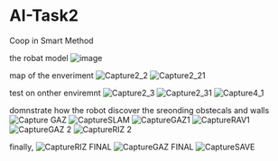 # AI-Task2
Coop in Smart Method 

the robat model 
![image](https://github.com/malhashim-hub/AI-Task2/assets/119134365/ffd92fe7-49ac-4b95-944f-e9b8d630b095)

map of the enveriment 
![Capture2_2](https://github.com/malhashim-hub/AI-Task2/assets/119134365/75b29b37-7e4a-4738-bcb4-8812f02c764f)
![Capture2_21](https://github.com/malhashim-hub/AI-Task2/assets/119134365/539371ad-473a-468a-bc8b-d787d5164a46)

test on onther enviremnt 
![Capture2_3](https://github.com/malhashim-hub/AI-Task2/assets/119134365/0be932a8-9342-4716-9911-40341a6922ad)
![Capture2_31](https://github.com/malhashim-hub/AI-Task2/assets/119134365/ea536fbd-c7bd-4ff4-bf00-012d17581b55)
![Capture4_1](https://github.com/malhashim-hub/AI-Task2/assets/119134365/485b384c-8ab3-4456-84b4-919da1983ff8)


domnstrate how the robot discover the sreonding obstecals and walls 
![Capture GAZ](https://github.com/malhashim-hub/AI-Task2/assets/119134365/cc0b97ea-7bfe-486d-afea-adb68a0cadf3)
![CaptureSLAM](https://github.com/malhashim-hub/AI-Task2/assets/119134365/f53f7a83-31e4-4e07-b8c0-57932ae51045)
![CaptureGAZ1](https://github.com/malhashim-hub/AI-Task2/assets/119134365/c310ab5b-6dc5-4098-900d-177a2e31df37)
![CaptureRAV1](https://github.com/malhashim-hub/AI-Task2/assets/119134365/d4c44009-20f2-45d5-a8a7-46e44a15e100)
![CaptureGAZ 2](https://github.com/malhashim-hub/AI-Task2/assets/119134365/3983562e-eb39-4028-9fa4-7c4315ac9687)
![CaptureRIZ 2](https://github.com/malhashim-hub/AI-Task2/assets/119134365/d5845d48-f2bf-4f5b-be71-c9498df44015)

finally, 
![CaptureRIZ FINAL](https://github.com/malhashim-hub/AI-Task2/assets/119134365/d281c0f2-62fb-4db9-a7e3-c0af127aeb3c)
![CaptureGAZ FINAL](https://github.com/malhashim-hub/AI-Task2/assets/119134365/1b556ff3-0c2a-411f-8c41-dd3573ba9681)
![CaptureSAVE](https://github.com/malhashim-hub/AI-Task2/assets/119134365/5050d948-a458-4779-8478-17dcb0b2afd5)

